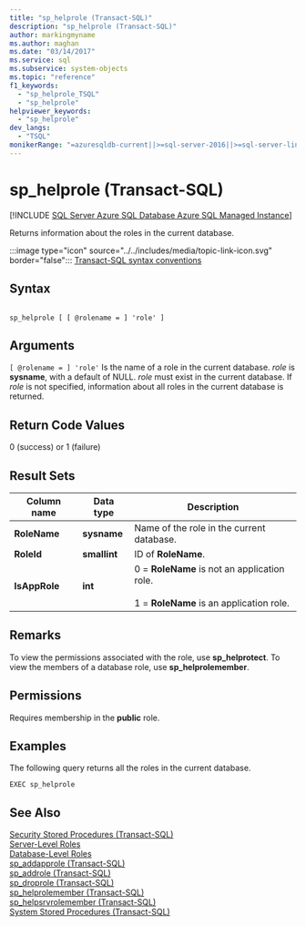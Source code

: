 ```yaml
---
title: "sp_helprole (Transact-SQL)"
description: "sp_helprole (Transact-SQL)"
author: markingmyname
ms.author: maghan
ms.date: "03/14/2017"
ms.service: sql
ms.subservice: system-objects
ms.topic: "reference"
f1_keywords:
  - "sp_helprole_TSQL"
  - "sp_helprole"
helpviewer_keywords:
  - "sp_helprole"
dev_langs:
  - "TSQL"
monikerRange: "=azuresqldb-current||>=sql-server-2016||>=sql-server-linux-2017||=azuresqldb-mi-current"
---
```

# sp_helprole (Transact-SQL)
[!INCLUDE [SQL Server Azure SQL Database Azure SQL Managed Instance](../../includes/applies-to-version/sql-asdb-asdbmi.md)]

  Returns information about the roles in the current database.  
  
 :::image type="icon" source="../../includes/media/topic-link-icon.svg" border="false"::: [Transact-SQL syntax conventions](../../t-sql/language-elements/transact-sql-syntax-conventions-transact-sql.md)  
  
## Syntax  
  
```  
  
sp_helprole [ [ @rolename = ] 'role' ]  
```  
  
## Arguments  
`[ @rolename = ] 'role'`
 Is the name of a role in the current database. *role* is **sysname**, with a default of NULL. *role* must exist in the current database. If *role* is not specified, information about all roles in the current database is returned.  
  
## Return Code Values  
 0 (success) or 1 (failure)  
  
## Result Sets  
  
|Column name|Data type|Description|  
|-----------------|---------------|-----------------|  
|**RoleName**|**sysname**|Name of the role in the current database.|  
|**RoleId**|**smallint**|ID of **RoleName**.|  
|**IsAppRole**|**int**|0 = **RoleName** is not an application role.<br /><br /> 1 = **RoleName** is an application role.|  
  
## Remarks  
 To view the permissions associated with the role, use **sp_helprotect**. To view the members of a database role, use **sp_helprolemember**.  
  
## Permissions  
 Requires membership in the **public** role.  
  
## Examples  
 The following query returns all the roles in the current database.  
  
```  
EXEC sp_helprole  
```  
  
## See Also  
 [Security Stored Procedures &#40;Transact-SQL&#41;](../../relational-databases/system-stored-procedures/security-stored-procedures-transact-sql.md)   
 [Server-Level Roles](../../relational-databases/security/authentication-access/server-level-roles.md)   
 [Database-Level Roles](../../relational-databases/security/authentication-access/database-level-roles.md)   
 [sp_addapprole &#40;Transact-SQL&#41;](../../relational-databases/system-stored-procedures/sp-addapprole-transact-sql.md)   
 [sp_addrole &#40;Transact-SQL&#41;](../../relational-databases/system-stored-procedures/sp-addrole-transact-sql.md)   
 [sp_droprole &#40;Transact-SQL&#41;](../../relational-databases/system-stored-procedures/sp-droprole-transact-sql.md)   
 [sp_helprolemember &#40;Transact-SQL&#41;](../../relational-databases/system-stored-procedures/sp-helprolemember-transact-sql.md)   
 [sp_helpsrvrolemember &#40;Transact-SQL&#41;](../../relational-databases/system-stored-procedures/sp-helpsrvrolemember-transact-sql.md)   
 [System Stored Procedures &#40;Transact-SQL&#41;](../../relational-databases/system-stored-procedures/system-stored-procedures-transact-sql.md)  
  
  
